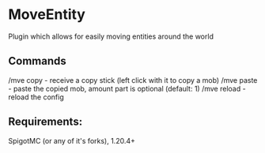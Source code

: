 # MoveEntity 
Plugin which allows for easily moving entities around the world
## Commands
/mve copy - receive a copy stick (left click with it to copy a mob)
/mve paste <amount> - paste the copied mob, amount part is optional (default: 1)
/mve reload - reload the config
## Requirements:
SpigotMC (or any of it's forks), 1.20.4+
